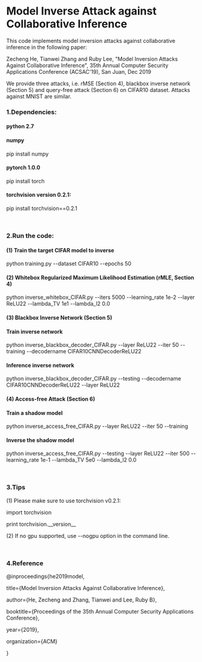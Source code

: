 # Model Inverse Attack against Collaborative Inference

This code implements model inversion attacks against collaborative inference in the following paper:

Zecheng He, Tianwei Zhang and Ruby Lee, "Model Inversion Attacks Against Collaborative Inference", 35th Annual Computer Security Applications Conference (ACSAC'19), San Juan, Dec 2019

We provide three attacks, i.e. rMSE (Section 4), blackbox inverse network (Section 5) and query-free attack (Section 6) on CIFAR10 dataset. Attacks against MNIST are similar.

### 1.Dependencies:
#### python 2.7
#### numpy
pip install numpy
#### pytorch 1.0.0
pip install torch
#### torchvision version 0.2.1:
pip install torchvision==0.2.1

<br/>

### 2.Run the code:
#### (1) Train the target CIFAR model to inverse

python training.py --dataset CIFAR10 --epochs 50

#### (2) Whitebox Regularized Maximum Likelihood Estimation (rMLE, Section 4)

python inverse_whitebox_CIFAR.py --iters 5000 --learning_rate 1e-2 --layer ReLU22 --lambda_TV 1e1 --lambda_l2 0.0

#### (3) Blackbox Inverse Network (Section 5)
#### Train inverse network
python inverse_blackbox_decoder_CIFAR.py --layer ReLU22 --iter 50 --training --decodername CIFAR10CNNDecoderReLU22
#### Inference inverse network
python inverse_blackbox_decoder_CIFAR.py --testing --decodername CIFAR10CNNDecoderReLU22 --layer ReLU22

#### (4) Access-free Attack (Section 6)

#### Train a shadow model
python inverse_access_free_CIFAR.py --layer ReLU22 --iter 50 --training

#### Inverse the shadow model
python inverse_access_free_CIFAR.py --testing --layer ReLU22 --iter 500 --learning_rate 1e-1 --lambda_TV 5e0 --lambda_l2 0.0

<br/>

### 3.Tips

(1) Please make sure to use torchvision v0.2.1:

import torchvision

print torchvision.\_\_version\_\_

(2) If no gpu supported, use --nogpu option in the command line.

<br/>

### 4.Reference

@inproceedings{he2019model,

  title={Model Inversion Attacks Against Collaborative Inference},

  author={He, Zecheng and Zhang, Tianwei and Lee, Ruby B},

  booktitle={Proceedings of the 35th Annual Computer Security Applications Conference},

  year={2019},

  organization={ACM}

}
